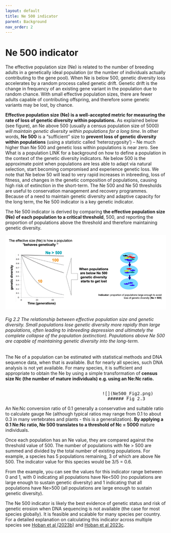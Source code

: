 ```yaml
---
layout: default
title: Ne 500 indicator
parent: Background
nav_order: 2
---
```


# Ne 500 indicator

The effective population size (Ne) is related to the number of breeding adults in a genetically ideal population (or the number of individuals actually contributing to the gene pool). When Ne is below 500, genetic diversity loss accelerates by a random process called genetic drift. Genetic drift is the change in frequency of an existing gene variant in the population due to random chance. With small effective population sizes, there are fewer adults capable of contributing offspring, and therefore some genetic variants may be lost, by chance.

**Effective population size (Ne) is a well-accepted metric for measuring the rate of loss of genetic diversity within populations.** As explained below (see figure), an Ne above 500 (usually a census population size of 5000) *will maintain genetic diversity within populations for a long time*. In other words, **Ne 500** is a “sufficient” size to **prevent loss of genetic diversity within populations** (using a statistic called ‘heterozygosity’) – Ne much higher than Ne 500 and genetic loss within populations is near zero. See What is a population LINK for a background on how to define a population in the context of the genetic diversity indicators. Ne below 500 is the approximate point when populations are less able to adapt via natural selection, start becoming compromised and experience genetic loss. We note that Ne below 50 will lead to very rapid increases in inbreeding, loss of fitness, and changes in the genetic composition of populations, causing high risk of extinction in the short-term. The Ne 500 and Ne 50 thresholds are useful to conservation management and recovery programmes. Because of a need to maintain genetic diversity and adaptive capacity for the long term, the Ne 500 indicator is a key genetic indicator.

The Ne 500 indicator is derived by comparing **the effective population size (Ne) of each population to a critical threshold**, 500, and reporting the proportion of populations above the threshold and therefore maintaining genetic diversity. 


![](Ne500_Fig1.png)

###### Fig 2.2 *The relationship between effective population size and genetic diversity. Small populations lose genetic diversity more rapidly than large populations, often leading to inbreeding depression and ultimately the complete collapse of the population (extinction). Populations above Ne 500 are capable of maintaining genetic diversity into the long-term.*


The Ne of a population can be estimated with statistical methods and DNA sequence data, when that is available. But for nearly all species, such DNA analysis is not yet available. For many species, it is sufficient and appropriate to obtain the Ne by using a simple transformation of **census size Nc (the number of mature individuals) e.g. using an Ne:Nc ratio.**


<pre> 
                                    ![](Ne500_Fig2.png)
                                      ###### Fig 2.3
</pre>


An Ne:Nc conversion ratio of 0.1 generally a conservative and suitable ratio to calculate gauge Ne (although typical ratios may range from 0.1 to about 0.3 in many vertebrates and plants - this is a generalization). **By applying a 0.1 Ne:Nc ratio, Ne 500 translates to a threshold of Nc = 5000** mature individuals.  

Once each population has an Ne value, they are compared against the threshold value of 500. The number of populations with Ne > 500 are summed and divided by the total number of existing populations. For example, a species has 5 populations remaining, 3 of which are above Ne 500. The indicator value for this species would be 3/5 = 0.6. 

From the example, you can see the values for this indicator range between 0 and 1, with 0 indicating all populations have Ne<500 (no populations are large enough to sustain genetic diversity) and 1 indicating that all populations have Ne>500 (all populations are large enough to sustain genetic diversity).

The Ne 500 indicator is likely the best evidence of genetic status and risk of genetic erosion when DNA sequencing is not available (the case for most species globally). It is feasible and scalable for many species per country.  For a detailed explanation on calculating this indicator across multiple species see  [Hoban et al (2023b)](https://doi.org/10.1111/conl.12953) and [Hoban et al 2023c](https://doi.org/10.32942/X2QK5W).

